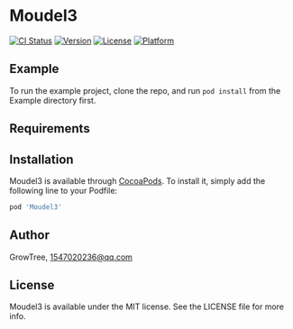 # Moudel3

[![CI Status](https://img.shields.io/travis/GrowTree/Moudel3.svg?style=flat)](https://travis-ci.org/GrowTree/Moudel3)
[![Version](https://img.shields.io/cocoapods/v/Moudel3.svg?style=flat)](https://cocoapods.org/pods/Moudel3)
[![License](https://img.shields.io/cocoapods/l/Moudel3.svg?style=flat)](https://cocoapods.org/pods/Moudel3)
[![Platform](https://img.shields.io/cocoapods/p/Moudel3.svg?style=flat)](https://cocoapods.org/pods/Moudel3)

## Example

To run the example project, clone the repo, and run `pod install` from the Example directory first.

## Requirements

## Installation

Moudel3 is available through [CocoaPods](https://cocoapods.org). To install
it, simply add the following line to your Podfile:

```ruby
pod 'Moudel3'
```

## Author

GrowTree, 1547020236@qq.com

## License

Moudel3 is available under the MIT license. See the LICENSE file for more info.
